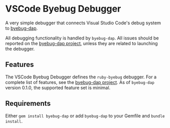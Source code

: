 # VSCode Byebug Debugger

A very simple debugger that connects Visual Studio Code's debug system to
[byebug-dap](https://rubygems.org/gems/byebug-dap).

All debugging functionality is handled by `byebug-dap`. All issues should be
reported on the [byebug-dap project](https://gitlab.com/firelizzard/byebug-dap),
unless they are related to launching the debugger.

## Features

The VSCode Byebug Debugger defines the `ruby-byebug` debugger. For a complete
list of features, see the [byebug-dap
project](https://gitlab.com/firelizzard/byebug-dap). As of `byebug-dap` version
0.1.0, the supported feature set is minimal.

## Requirements

Either `gem install byebug-dap` or add `byebug-dap` to your Gemfile and `bundle install`.

